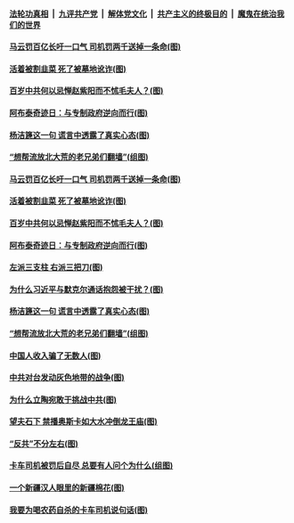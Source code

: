####  [法轮功真相](../../../../basic/blob/master/README.md?t=04130731) &nbsp;|&nbsp; [九评共产党](../../../../9ping.md/blob/master/README.md?t=04130731) &nbsp;|&nbsp; [解体党文化](../../../../jtdwh.md/blob/master/README.md?t=04130731)  &nbsp;|&nbsp; [共产主义的终极目的](../../../../gczydzjmd.md/blob/master/README.md?t=04130731) &nbsp;|&nbsp; [魔鬼在统治我们的世界](../../../../mgztzwmdsj.md/blob/master/README.md?t=04130731) 

#### [马云罚百亿长吁一口气 司机罚两千送掉一条命(图)](../pages/p4/968562.md?t=04130731) 

#### [活着被割韭菜 死了被墓地讹诈(图)](../pages/p4/968463.md?t=04130731) 

#### [百岁中共何以忌惮赵紫阳而不怵毛夫人？(图)](../pages/p4/968458.md?t=04130731) 

#### [阿布泰奇迹日：与专制政府逆向而行(图)](../pages/p4/968442.md?t=04130731) 

#### [杨洁篪这一句 谎言中透露了真实心态(图)](../pages/p4/968397.md?t=04130731) 

#### [“想帮流放北大荒的老兄弟们翻墙”(组图)](../pages/p4/968186.md?t=04130731) 

#### [马云罚百亿长吁一口气 司机罚两千送掉一条命(图)](../pages/p4/968562.md?t=04130731) 


#### [活着被割韭菜 死了被墓地讹诈(图)](../pages/p4/968463.md?t=04130731) 

#### [百岁中共何以忌惮赵紫阳而不怵毛夫人？(图)](../pages/p4/968458.md?t=04130731) 

#### [阿布泰奇迹日：与专制政府逆向而行(图)](../pages/p4/968442.md?t=04130731) 

#### [左派三支柱 右派三把刀(图)](../pages/p4/968460.md?t=04130731) 

#### [为什么习近平与默克尔通话抱怨被干扰？(图)](../pages/p4/968444.md?t=04130731) 


#### [杨洁篪这一句 谎言中透露了真实心态(图)](../pages/p4/968397.md?t=04130731) 

#### [“想帮流放北大荒的老兄弟们翻墙”(组图)](../pages/p4/968186.md?t=04130731) 

#### [中国人收入骗了无数人(图)](../pages/p4/968374.md?t=04130731) 

#### [中共对台发动灰色地带的战争(图)](../pages/p4/968349.md?t=04130731) 

#### [为什么立陶宛敢于挑战中共(图)](../pages/p4/968197.md?t=04130731) 

#### [望夫石下 禁播奥斯卡如大水冲倒龙王庙(图)](../pages/p4/968342.md?t=04130731) 


#### [“反共”不分左右(图)](../pages/p4/968284.md?t=04130731) 

#### [卡车司机被罚后自尽 总要有人问个为什么(组图)](../pages/p4/968261.md?t=04130731) 

#### [一个新疆汉人眼里的新疆棉花(图)](../pages/p4/968264.md?t=04130731) 


#### [我要为喝农药自杀的卡车司机说句话(图)](../pages/p4/968265.md?t=04130731) 

